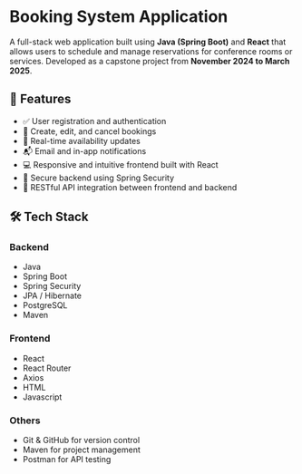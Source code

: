 # Booking System Application

A full-stack web application built using **Java (Spring Boot)** and **React** that allows users to schedule and manage reservations for conference rooms or services. Developed as a capstone project from **November 2024 to March 2025**.

## 🚀 Features

- ✅ User registration and authentication
- 📅 Create, edit, and cancel bookings
- 🔄 Real-time availability updates
- 📬 Email and in-app notifications
- 💻 Responsive and intuitive frontend built with React
- 🔐 Secure backend using Spring Security
- 🔧 RESTful API integration between frontend and backend

## 🛠️ Tech Stack

### Backend
- Java
- Spring Boot
- Spring Security
- JPA / Hibernate
- PostgreSQL
- Maven
  
### Frontend
- React
- React Router
- Axios
- HTML
- Javascript

### Others
- Git & GitHub for version control
- Maven for project management
- Postman for API testing

